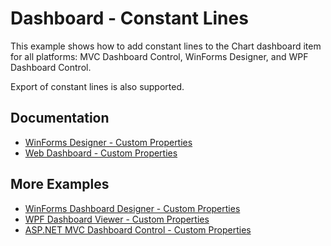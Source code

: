# Dashboard - Constant Lines

This example shows how to add constant lines to the Chart dashboard item for all platforms: MVC Dashboard Control, WinForms Designer, and WPF Dashboard Control.

Export of constant lines is also supported.

## Documentation

- [WinForms Designer - Custom Properties](https://docs.devexpress.com/Dashboard/401595/?v=20.1)
- [Web Dashboard - Custom Properties](https://docs.devexpress.com/Dashboard/401702/?v=20.1)


## More Examples

- [WinForms Dashboard Designer - Custom Properties](https://github.com/DevExpress-Examples/winforms-dashboard-custom-properties)
- [WPF Dashboard Viewer - Custom Properties](https://github.com/DevExpress-Examples/wpf-dashboard-custom-properties)
- [ASP.NET MVC Dashboard Control - Custom Properties](https://github.com/DevExpress-Examples/asp-net-mvc-dashboard-custom-properties-sample)
